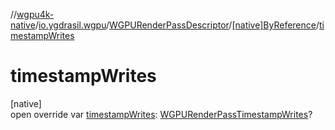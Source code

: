 //[wgpu4k-native](../../../../index.md)/[io.ygdrasil.wgpu](../../index.md)/[WGPURenderPassDescriptor](../index.md)/[[native]ByReference](index.md)/[timestampWrites](timestamp-writes.md)

# timestampWrites

[native]\
open override var [timestampWrites](timestamp-writes.md): [WGPURenderPassTimestampWrites](../../-w-g-p-u-render-pass-timestamp-writes/index.md)?